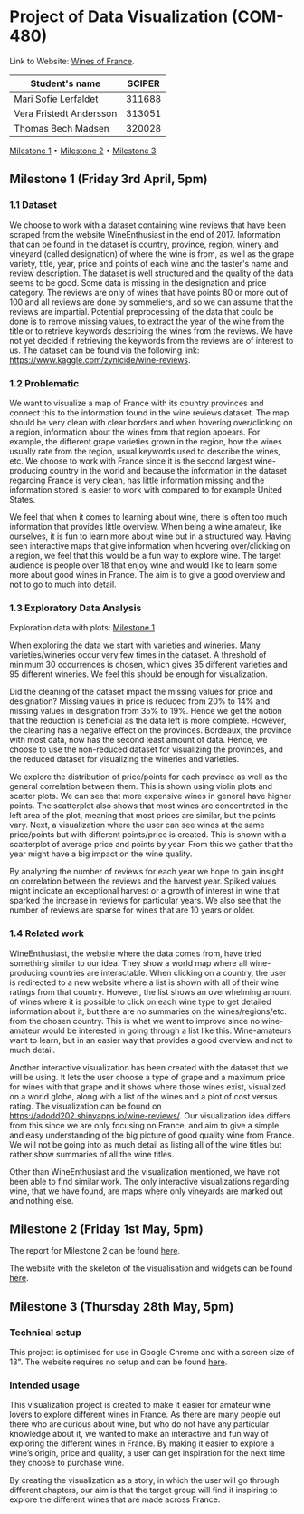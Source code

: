 # Project of Data Visualization (COM-480)

Link to Website: [Wines of France](https://com-480-data-visualization.github.io/com-480-project-lesvizerables/).

| Student's name | SCIPER |
| -------------- | ------ |
| Mari Sofie Lerfaldet| 311688|
| Vera Fristedt Andersson | 313051 |
| Thomas Bech Madsen | 320028 |


[Milestone 1](#milestone-1-friday-3rd-april-5pm) • [Milestone 2](#milestone-2-friday-1st-may-5pm) • [Milestone 3](#milestone-3-thursday-28th-may-5pm)

## Milestone 1 (Friday 3rd April, 5pm)

### 1.1 Dataset
We choose to work with a dataset containing wine reviews that have been scraped from the website WineEnthusiast in the end of 2017. Information that can be found in the dataset is country, province, region, winery and vineyard (called designation) of where the wine is from, as well as the grape variety, title, year, price and points of each wine and the taster's name and review description. The dataset is well structured and the quality of the data seems to be good. Some data is missing in the designation and price category. The reviews are only of wines that have points 80 or more out of 100 and all reviews are done by sommeliers, and so we can assume that the reviews are impartial. Potential preprocessing of the data that could be done is to remove missing values, to extract the year of the wine from the title or to retrieve keywords describing the wines from the reviews. We have not yet decided if retrieving the keywords from the reviews are of interest to us. The dataset can be found via the following link: https://www.kaggle.com/zynicide/wine-reviews.

### 1.2 Problematic
We want to visualize a map of France with its country provinces and connect this to the information found in the wine reviews dataset. The map should be very clean with clear borders and when hovering over/clicking on a region, information about the wines from that region appears. For example, the different grape varieties grown in the region, how the wines usually rate from the region, usual keywords used to describe the wines, etc. We choose to work with France since it is the second largest wine-producing country in the world and because the information in the dataset regarding France is very clean, has little information missing and the information stored is easier to work with compared to for example United States. 
    
We feel that when it comes to learning about wine, there is often too much information that provides little overview. When being a wine amateur, like ourselves, it is fun to learn more about wine but in a structured way. Having seen interactive maps that give information when hovering over/clicking on a region, we feel that this would be a fun way to explore wine. The target audience is people over 18 that enjoy wine and would like to learn some more about good wines in France. The aim is to give a good overview and not to go to much into detail.

### 1.3 Exploratory Data Analysis
Exploration data with plots: [Milestone 1](Milestone1.ipynb)

When exploring the data we start with varieties and wineries. Many varieties/wineries occur very few times in the dataset. A threshold of minimum 30 occurrences is chosen, which gives 35 different varieties and 95 different wineries. We feel this should be enough for visualization.

Did the cleaning of the dataset impact the missing values for price and designation? Missing values in price is reduced from 20% to 14% and missing values in designation from 35% to 19%. Hence we get the notion that the reduction is beneficial as the data left is more complete. However, the cleaning has a negative effect on the provinces. Bordeaux, the province with most data, now has the second least amount of data. Hence, we choose to use the non-reduced dataset for visualizing the provinces, and the reduced dataset for visualizing the wineries and varieties. 

We explore the distribution of price/points for each province as well as the general correlation between them. This is shown using violin plots and scatter plots. We can see that more expensive wines in general have higher points. The scatterplot also shows that most wines are concentrated in the left area of the plot, meaning that most prices are similar, but the points vary. Next, a visualization where the user can see wines at the same price/points but with different points/price is created. This is shown with a scatterplot of average price and points by year. From this we gather that the year might have a big impact on the wine quality. 

By analyzing the number of reviews for each year we hope to gain insight on correlation between the reviews and the harvest year. Spiked values might indicate an exceptional harvest or a growth of interest in wine that sparked the increase in reviews for particular years. We also see that the number of reviews are sparse for wines that are 10 years or older. 

### 1.4 Related work
WineEnthusiast, the website where the data comes from, have tried something similar to our idea. They show a world map where all wine-producing countries are interactable. When clicking on a country, the user is redirected to a new website where a list is shown with all of their wine ratings from that country. However, the list shows an overwhelming amount of wines where it is possible to click on each wine type to get detailed information about it, but there are no summaries on the wines/regions/etc. from the chosen country. This is what we want to improve since no wine-amateur would be interested in going through a list like this. Wine-amateurs want to learn, but in an easier way that provides a good overview and not to much detail.
    
Another interactive visualization has been created with the dataset that we will be using. It lets the user choose a type of grape and a maximum price for wines with that grape and it shows where those wines exist, visualized on a world globe, along with a list of the wines and a plot of cost versus rating. The visualization can be found on https://adodd202.shinyapps.io/wine-reviews/. Our visualization idea differs from this since we are only focusing on France, and aim to give a simple and easy understanding of the big picture of good quality wine from France. We will not be going into as much detail as listing all of the wine titles but rather show summaries of all the wine titles. 
    
Other than WineEnthusiast and the visualization mentioned, we have not been able to find similar work. The only interactive visualizations regarding wine, that we have found, are maps where only vineyards are marked out and nothing else. 

## Milestone 2 (Friday 1st May, 5pm)

The report for Milestone 2 can be found [here](Milestone_2.pdf). 

The website with the skeleton of the visualisation and widgets can be found [here](https://com-480-data-visualization.github.io/com-480-project-lesvizerables/).

## Milestone 3 (Thursday 28th May, 5pm)

### Technical setup
This project is optimised for use in Google Chrome and with a screen size of 13". 
The website requires no setup and can be found [here](https://com-480-data-visualization.github.io/com-480-project-lesvizerables/).

### Intended usage
This visualization project is created to make it easier for amateur wine lovers to explore different wines in France. As there are many people out there who are curious about wine, but who do not have any particular knowledge about it, we wanted to make an interactive and fun way of exploring the different wines in France. By making it easier to explore a wine’s origin, price and quality, a user can get inspiration for the next time they choose to purchase wine.

By creating the visualization as a story, in which the user will go through different chapters, our aim is that the target group will find it inspiring to explore the different wines that are made across France.
